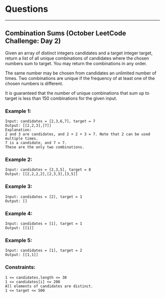 # Questions

------------------
## Combination Sums (October LeetCode Challenge: Day 2)
Given an array of distinct integers candidates and a target integer target, return a list of all unique combinations of candidates where the chosen numbers sum to target. You may return the combinations in any order. <br>

The same number may be chosen from candidates an unlimited number of times. Two combinations are unique if the frequency of at least one of the chosen numbers is different. <br>

It is guaranteed that the number of unique combinations that sum up to target is less than 150 combinations for the given input. <br>

### Example 1:
```
Input: candidates = [2,3,6,7], target = 7
Output: [[2,2,3],[7]]
Explanation:
2 and 3 are candidates, and 2 + 2 + 3 = 7. Note that 2 can be used multiple times.
7 is a candidate, and 7 = 7.
These are the only two combinations.
```
### Example 2:
```
Input: candidates = [2,3,5], target = 8
Output: [[2,2,2,2],[2,3,3],[3,5]]
```
### Example 3:
```
Input: candidates = [2], target = 1
Output: []
```
### Example 4:
```
Input: candidates = [1], target = 1
Output: [[1]]
```
### Example 5:
```
Input: candidates = [1], target = 2
Output: [[1,1]]
```

### Constraints:
```
1 <= candidates.length <= 30
1 <= candidates[i] <= 200
All elements of candidates are distinct.
1 <= target <= 500
```
